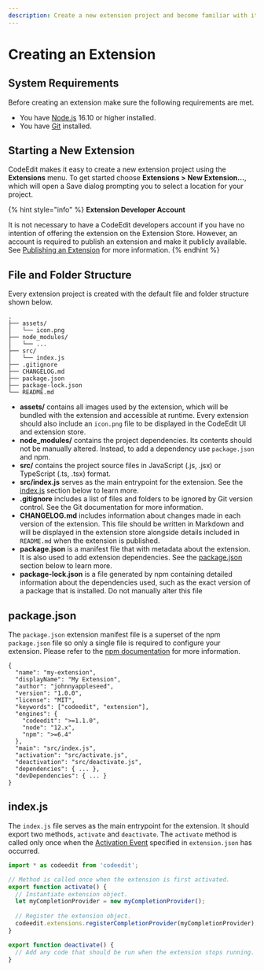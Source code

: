 ```yaml
---
description: Create a new extension project and become familiar with its structure.
---
```


# Creating an Extension

## System Requirements

Before creating an extension make sure the following requirements are met.

* You have [Node.js](https://nodejs.org/en/) 16.10 or higher installed.
* You have [Git](https://git-scm.com) installed.

## Starting a New Extension

CodeEdit makes it easy to create a new extension project using the **Extensions** menu. To get started choose **Extensions > New Extension…**, which will open a Save dialog prompting you to select a location for your project.

{% hint style="info" %}
**Extension Developer Account**

It is not necessary to have a CodeEdit developers account if you have no intention of offering the extension on the Extension Store. However, an account is required to publish an extension and make it publicly available. See [Publishing an Extension](publishing-an-extension.md) for more information.
{% endhint %}

## File and Folder Structure

Every extension project is created with the default file and folder structure shown below.

```
.
├── assets/
│   └── icon.png
├── node_modules/
│   └── ... 
├── src/
│   └── index.js
├── .gitignore
├── CHANGELOG.md
├── package.json
├── package-lock.json
└── README.md
```

* **assets/** contains all images used by the extension, which will be bundled with the extension and accessible at runtime. Every extension should also include an `icon.png` file to be displayed in the CodeEdit UI and extension store.
* **node\_modules/** contains the project dependencies. Its contents should not be manually altered. Instead, to add a dependency use `package.json` and npm.
* **src/** contains the project source files in JavaScript (.js, .jsx) or TypeScript (.ts, .tsx) format.&#x20;
* **src/index.js** serves as the main entrypoint for the extension. See the [index.js](creating-an-extension.md#extension-entrypoint) section below to learn more.
* **.gitignore** includes a list of files and folders to be ignored by Git version control. See the Git documentation for more information.
* **CHANGELOG.md** includes information about changes made in each version of the extension. This file should be written in Markdown and will be displayed in the extension store alongside details included in `README.md` when the extension is published.
* **package.json** is a manifest file that with metadata about the extension. It is also used to add extension dependencies. See the [package.json](creating-an-extension.md#manifest-file) section below to learn more.
* **package-lock.json** is a file generated by npm containing detailed information about the dependencies used, such as the exact version of a package that is installed. Do not manually alter this file

## package.json

The `package.json` extension manifest file is a superset of the npm `package.json` file so only a single file is required to configure your extension. Please refer to the [npm documentation](https://docs.npmjs.com/cli/v7/configuring-npm/package-json) for more information.

```
{
  "name": "my-extension",
  "displayName": "My Extension",
  "author": "johnnyappleseed",
  "version": "1.0.0",
  "license": "MIT",
  "keywords": ["codeedit", "extension"],
  "engines": {
    "codeedit": ">=1.1.0",
    "node": "12.x",
    "npm": ">=6.4"
  },
  "main": "src/index.js",
  "activation": "src/activate.js",
  "deactivation": "src/deactivate.js",
  "dependencies": { ... },
  "devDependencies": { ... }
}
```

## index.js

The `index.js` file serves as the main entrypoint for the extension. It should export two methods, `activate` and `deactivate`. The `activate` method is called only once when the [Activation Event](../activation-events.md) specified in `extension.json` has occurred.

```javascript
import * as codeedit from 'codeedit';

// Method is called once when the extension is first activated.
export function activate() {
  // Instantiate extension object.
  let myCompletionProvider = new myCompletionProvider();
  
  // Register the extension object.
  codeedit.extensions.registerCompletionProvider(myCompletionProvider);
}

export function deactivate() {
  // Add any code that should be run when the extension stops running.
}
```
